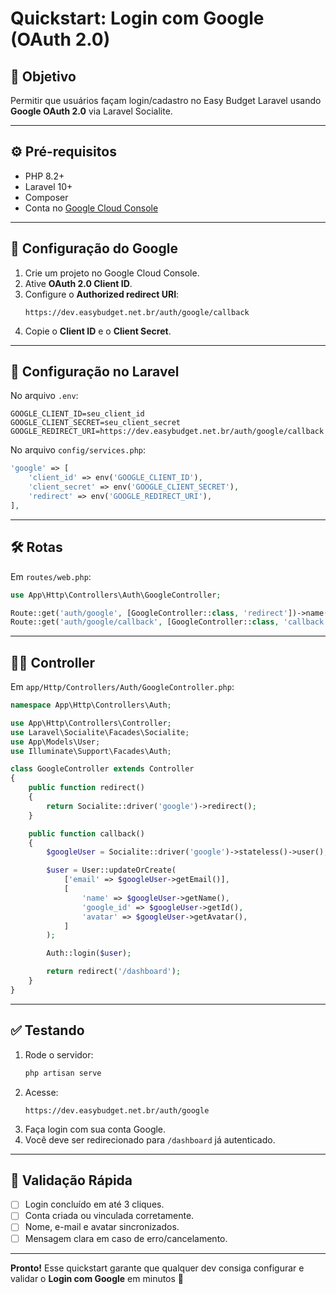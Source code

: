 # Quickstart: Login com Google (OAuth 2.0)

## 🎯 Objetivo

Permitir que usuários façam login/cadastro no Easy Budget Laravel usando **Google OAuth 2.0** via Laravel Socialite.

---

## ⚙️ Pré-requisitos

-  PHP 8.2+
-  Laravel 10+
-  Composer
-  Conta no [Google Cloud Console](https://console.cloud.google.com/)

---

## 🔑 Configuração do Google

1. Crie um projeto no Google Cloud Console.
2. Ative **OAuth 2.0 Client ID**.
3. Configure o **Authorized redirect URI**:
   ```
   https://dev.easybudget.net.br/auth/google/callback
   ```
4. Copie o **Client ID** e o **Client Secret**.

---

## 📂 Configuração no Laravel

No arquivo `.env`:

```env
GOOGLE_CLIENT_ID=seu_client_id
GOOGLE_CLIENT_SECRET=seu_client_secret
GOOGLE_REDIRECT_URI=https://dev.easybudget.net.br/auth/google/callback
```

No arquivo `config/services.php`:

```php
'google' => [
    'client_id' => env('GOOGLE_CLIENT_ID'),
    'client_secret' => env('GOOGLE_CLIENT_SECRET'),
    'redirect' => env('GOOGLE_REDIRECT_URI'),
],
```

---

## 🛠️ Rotas

Em `routes/web.php`:

```php
use App\Http\Controllers\Auth\GoogleController;

Route::get('auth/google', [GoogleController::class, 'redirect'])->name('google.login');
Route::get('auth/google/callback', [GoogleController::class, 'callback']);
```

---

## 👨‍💻 Controller

Em `app/Http/Controllers/Auth/GoogleController.php`:

```php
namespace App\Http\Controllers\Auth;

use App\Http\Controllers\Controller;
use Laravel\Socialite\Facades\Socialite;
use App\Models\User;
use Illuminate\Support\Facades\Auth;

class GoogleController extends Controller
{
    public function redirect()
    {
        return Socialite::driver('google')->redirect();
    }

    public function callback()
    {
        $googleUser = Socialite::driver('google')->stateless()->user();

        $user = User::updateOrCreate(
            ['email' => $googleUser->getEmail()],
            [
                'name' => $googleUser->getName(),
                'google_id' => $googleUser->getId(),
                'avatar' => $googleUser->getAvatar(),
            ]
        );

        Auth::login($user);

        return redirect('/dashboard');
    }
}
```

---

## ✅ Testando

1. Rode o servidor:
   ```bash
   php artisan serve
   ```
2. Acesse:
   ```
   https://dev.easybudget.net.br/auth/google
   ```
3. Faça login com sua conta Google.
4. Você deve ser redirecionado para `/dashboard` já autenticado.

---

## 🧪 Validação Rápida

-  [ ] Login concluído em até 3 cliques.
-  [ ] Conta criada ou vinculada corretamente.
-  [ ] Nome, e-mail e avatar sincronizados.
-  [ ] Mensagem clara em caso de erro/cancelamento.

---

**Pronto!** Esse quickstart garante que qualquer dev consiga configurar e validar o **Login com Google** em minutos 🚀

```

```

